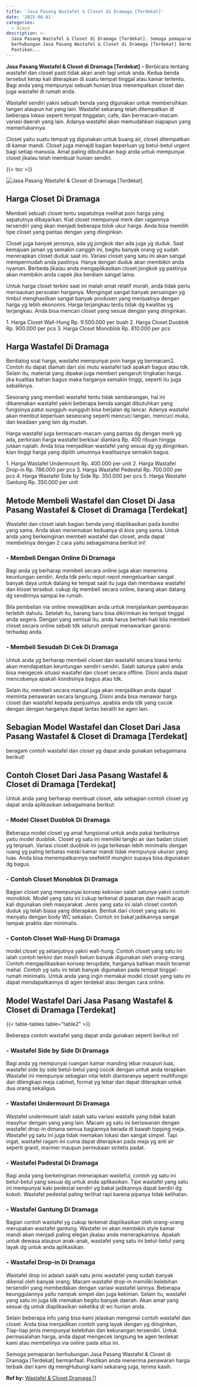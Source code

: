 ```yaml
---
title: 'Jasa Pasang Wastafel & Closet di Dramaga [Terdekat]'
date: '2025-08-01'
categories:
  - biaya
description: >-
  Jasa Pasang Wastafel & Closet di Dramaga [Terdekat]. Semoga pemaparan
  berhubungan Jasa Pasang Wastafel & Closet di Dramaga [Terdekat] bermanfaat.
  Pastikan...
---
```


**Jasa Pasang Wastafel & Closet di Dramaga \[Terdekat\]** – Berbicara tentang wastafel dan closet pasti tidak akan aneh lagi untuk anda. Kedua benda tersebut kerap kali diterapkan di suatu tempat tinggal atau kamar tertentu. Bagi anda yang mempunyai sebuah hunian bisa menempatkan closet dan juga wastafel di rumah anda.

Wastafel sendiri yakni sebuah benda yang digunakan untuk membersihkan tangan ataupun hal yang lain. Wastafel sekarang telah ditempatkan di beberapa lokasi seperti tempat tinggalan, cafe, dan bermacam-macam variasi daerah yang lain. Adanya wastafel akan memudahkan siapapun yang memerlukannya.

Closet yaitu suatu tempat yg digunakan untuk buang air, closet ditempatkan di kamar mandi. Closet juga menajdi bagian keperluan yg betul-betul urgent bagi setiap manusia. Amat paling dibutuhkan bagi anda untuk mempunyai closet jikalau telah membuat hunian sendiri.

{{< toc >}}

![Jasa Pasang Wastafel & Closet di Dramaga [Terdekat]](/images/wastafel-closet-murah36.png)

## Harga Closet Di Dramaga

Membeli sebuah closet tentu sepatutnya melihat poin harga yang sepatutnya dibayarkan. Kiat closet mempunyai merk dan ragamnya tersendiri yang akan menjadi beberapa tolok ukur harga. Anda bisa memilih tipe closet yang pantas dengan yang diinginkan.

Closet juga banyak jenisnya, ada yg jongkok dan ada juga yg duduk. Saat kemajuan jaman yg semakin canggih ini, begitu banyak orang yg sudah menerapkan closet duduk saat ini. Variasi closet yang satu ini akan sangat mempermudah anda pastinya. Hanya dengan duduk akan membikin anda nyaman. Berbeda jikalau anda mengaplikasikan closet jongkok yg pastinya akan membikin anda capek jika berdiam sangat lama.

Untuk harga closet terkini saat ini malah amat relatif murah, anda tidak perlu merisaukan persoalan harganya. Mengingat sangat banyak persaingan yg timbul menghasilkan sangat banyak produsen yang menjualnya dengan harga yg lebih ekonomis. Harga terjangkau tentu tidak dg kwalitas yg terjangkau. Anda bisa mencari closet yang sesuai dengan yang diinginkan.

1\. Harga Closet Wall-Hung Rp. 9.500.000 per buah 2. Harga Closet Duoblok Rp. 900.000 per pcs 3. Harga Closet Monoblok Rp. 810.000 per pcs

## Harga Wastafel Di Dramaga

Berdialog soal harga, wastafel mempunyai poin harga yg bermacam2. Contoh itu dapat diamati dari sisi mutu wastafel tadi apakah bagus atau tdk. Selain itu, material yang dipakai juga memberi pengaruh tingkatan harga. jika kualitas bahan bagus maka harganya semakin tinggi, seperti itu juga sebaliknya.

Sesorang yang membeli wastafel tentu tidak sembarangan, hal ini dikarenakan wastafel yakni beberapa benda sangat dibutuhkan yang fungsinya patut sungguh-sungguh bisa berjalan dg lancar. Adanya wastafel akan membut keperluan seseorang seperti mencuci tangan, mencuci muka, dan keadaan yang lain dg mudah.

Harga wastafel juga bermacam-macam yang pantas dg dengan merk yg ada, perkiraan harga wastafel berkisar diantara Rp. 400 ribuan hingga jutaan rupiah. Anda bisa menjadikan wastafel yang sesuai dg yg diinginkan. kian tinggi harga yang dipilih umumnya kwalitasnya semakin bagus.

1\. Harga Wastafel Undermount Rp. 400.000 per unit 2. Harga Wastafel Drop-in Rp. 786.000 per pcs 3. Harga Wastafel Pedestal Rp. 700.000 per pcs 4. Harga Wastafel Side by Side Rp. 350.000 per pcs 5. Harga Wastafel Gantung Rp. 350.000 per unit

## Metode Membeli Wastafel dan Closet Di Jasa Pasang Wastafel & Closet di Dramaga \[Terdekat\]

Wastafel dan closet ialah bagian benda yang diaplikasikan pada kondisi yang sama. Anda akan menemukan keduanya di kios yang sama. Untuk anda yang berkeinginan membeli wastafel dan closet, anda dapat membelinya dengan 2 cara yaitu sebagaimana berikut ini!

### \- Membeli Dengan Online Di Dramaga

Bagi anda yg berharap membeli secara online juga akan menerima keuntungan sendiri. Anda tdk perlu repot-repot mengeluarkan sangat banyak daya untuk datang ke tempat saat itu juga dan membawa wastafel dan kloset tersebut. cukup dg membeli secara online, barang akan datang dg sendirinya sampai ke rumah.

Bila pembelian via online mewajibkan anda untuk menjalankan pembayaran terlebih dahulu. Setelah itu, barang baru bisa dikirimkan ke tempat tinggal anda segera. Dengan yang semisal itu, anda harus berhati-hati bila membeli closet secara online sebab tdk seluruh penjual menawarkan garansi terhadap anda.

### \- Membeli Sesudah Di Cek Di Dramaga

Untuk anda yg berharap membeli closet dan wastafel secara biasa tentu akan mendapatkan keuntungan sendiri-sendiri. Salah satunya yakni anda bisa mengecek situasi wastafel dan closet secara offline. Disini anda dapat mencobanya apakah kondisinya bagus atau tdk.

Selain itu, membeli secara manual juga akan menjadikan anda dapat meminta penawaran secara langsung. Disini anda bisa menawar harga closet dan wastafel kepada penjualnya. apabila anda tdk yang cocok dengan dengan harganya dapat lantas beralih ke agen lain.

## Sebagian Model Wastafel dan Closet Dari Jasa Pasang Wastafel & Closet di Dramaga \[Terdekat\]

beragam contoh wastafel dan closet yg dapat anda gunakan sebagaimana berikut!

## Contoh Closet Dari Jasa Pasang Wastafel & Closet di Dramaga \[Terdekat\]

Untuk anda yang berharap membuat closet, ada sebagian contoh closet yg dapat anda aplikasikan sebagaimana berikut:

### \- Model Closet Duoblok Di Dramaga

Beberapa model closet yg amat fungsional untuk anda pakai berikutnya yaitu model duoblok. Closet yg satu ini memiliki tangki air dan badan closet yg terpisah. Variasi closet duoblok ini juga terkesan lebih minimalis dengan ruang yg paling terbatas meski kamar mandi tidak mempunyai ukuran yang luas. Anda bisa menempatkannya seefektif mungkin supaya bisa digunakan dg bagus.

### \- Contoh Closet Monoblok Di Dramaga

Bagian closet yang mempunyai konsep kekinian salah satunya yakni contoh monoblok. Model yang satu ini cukup terkenal di pasaran dan masih acap kali digunakan oleh masyarakat. Jenis yang satu ini ialah closet contoh duduk yg telah biasa yang diterapkan. Bentuk dari closet yang satu ini menyatu dengan body WC sekalian. Contoh ini bakal jadikannya sangat tampak praktis dan minimalis.

### \- Contoh Closet Wall-Hung Di Dramaga

model closet yg selanjutnya yakni wall-hung. Contoh closet yang satu ini ialah contoh terkini dan masih belum banyak digunakan oleh orang-orang. Contoh mengaplikasikan konsep terupdate, harganya bahkan masih teramat mahal. Contoh yg satu ini telah banyak digunakan pada tempat tinggal-rumah minimalis. Untuk anda yang ingin memakai model closet yang satu ini dapat mendapatkannya di agen terdekat atau dengan cara online.

## Model Wastafel Dari Jasa Pasang Wastafel & Closet di Dramaga \[Terdekat\]

{{< table-tables table="table2" >}}

Beberapa contoh wastafel yang dapat anda gunakan seperti berikut ini!

### \- Wastafel Side by Side Di Dramaga

Bagi anda yg mempunyai ruangan kamar manding lebar maupun luas, wastafel side by side betul-betul yang cocok dengan untuk anda terapkan. Wastafel ini mempunyai sebagian nilai lebih diantaranya seperti multifungsi dan dilengkapi meja cabinet, format yg lebar dan dapat diterapkan untuk dua orang sekaligus.

### \- Wastafel Undermount Di Dramaga

Wastafel undermount ialah salah satu variasi wastafe yang tidak kalah masyhur dengan yang yang lain. Macam yg satu ini berlawanan dengan wastafel drop-in dimana semua bagiannya berada di bawah topping meja. Wastafel yg satu ini juga tidak memakan lokasi dan sangat simpel. Tapi ingat, wastafel ragam ini cuma dapat diterapkan pada meja yg anti air seperti granit, marmer maupun permukaan sintetis padat.

### \- Wastafel Padestal Di Dramaga

Bagi anda yang berkeinginan menerapkan wasteful, contoh yg satu ini betul-betul yang sesuai dg untuk anda aplikasikan. Tipe wastafel yang satu ini mempunyai kaki pedestal sendiri yg bakal jadikannya dapat berdiri dg kokoh. Wastafel pedestal paling terlihat rapi karena pipanya tidak kelihatan.

### \- Wastafel Gantung Di Dramaga

Bagian contoh wastafel yg cukup terkenal diaplikasikan oleh orang-orang merupakan wastafel gantung. Wastafel ini akan membikin style kamar mandi akan menjadi paling elegan jikalau anda menerapkannya. Apakah untuk dewasa ataupun anak-anak, wastafel yang satu ini betul-betul yang layak dg untuk anda aplikasikan.

### \- Wastafel Drop-in Di Dramaga

Wastafel drop ini adalah salah satu jenis wastafel yang sudah banyak dikenal oleh banyak orang. Macam wastafel drop-in memiliki kelebihan tersendiri yang membedakan dengan variasi wastafel lainnya. Beberapa keunggulannya yaitu nampak simpel dan juga kekinian. Selain itu, wastafel yang satu ini juga tdk memakan begitu banyak daerah. Akan amat yang sesuai dg untuk diaplikasikan seketika di wc hunian anda.

Selain beberapa info yang bisa kami jelaskan mengenai contoh wastafel dan closet. Anda bisa menjadikan contoh yang layak dengan yg diinginkan, Tiap-tiap jenis mempunyai kelebihan dan kekurangan tersendiri. Untuk permasalahan harga, anda dapat mengecek langsung ke agen terdekat kami atau membelinya via online pada situs ini.

Semoga pemaparan berhubungan Jasa Pasang Wastafel & Closet di Dramaga \[Terdekat\] bermanfaat. Pastikan anda menerima penawaran harga terbaik dari kami dg mengHubungi kami sekarang juga, terima kasih.

**Ref by:** [Wastafel & Closet Dramaga []](https://id.wikipedia.org/wiki/Wastafel)
